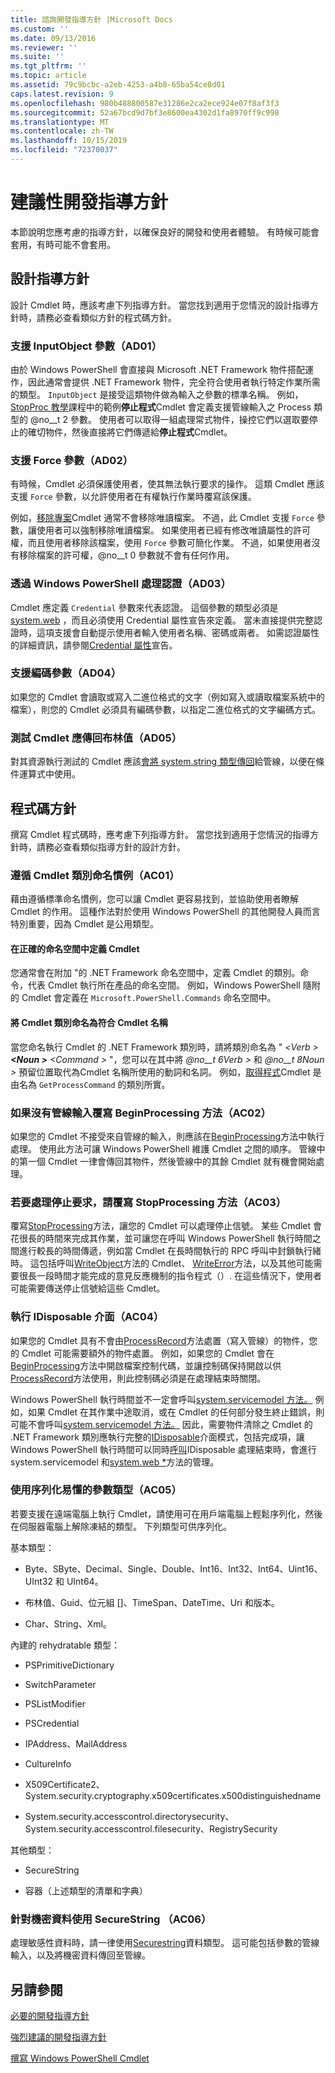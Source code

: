 ```yaml
---
title: 諮詢開發指導方針 |Microsoft Docs
ms.custom: ''
ms.date: 09/13/2016
ms.reviewer: ''
ms.suite: ''
ms.tgt_pltfrm: ''
ms.topic: article
ms.assetid: 79c9bcbc-a2eb-4253-a4b8-65ba54ce8d01
caps.latest.revision: 9
ms.openlocfilehash: 980b488800587e31286e2ca2ece924e07f8af3f3
ms.sourcegitcommit: 52a67bcd9d7bf3e8600ea4302d1fa8970ff9c998
ms.translationtype: MT
ms.contentlocale: zh-TW
ms.lasthandoff: 10/15/2019
ms.locfileid: "72370037"
---
```

# <a name="advisory-development-guidelines"></a>建議性開發指導方針

本節說明您應考慮的指導方針，以確保良好的開發和使用者體驗。 有時候可能會套用，有時可能不會套用。

## <a name="design-guidelines"></a>設計指導方針

設計 Cmdlet 時，應該考慮下列指導方針。 當您找到適用于您情況的設計指導方針時，請務必查看類似方針的程式碼方針。

### <a name="support-an-inputobject-parameter-ad01"></a>支援 InputObject 參數（AD01）

由於 Windows PowerShell 會直接與 Microsoft .NET Framework 物件搭配運作，因此通常會提供 .NET Framework 物件，完全符合使用者執行特定作業所需的類型。 `InputObject` 是接受這類物件做為輸入之參數的標準名稱。 例如， [StopProc 教學](./stopproc-tutorial.md)課程中的範例**停止程式**Cmdlet 會定義支援管線輸入之 Process 類型的 @no__t 2 參數。 使用者可以取得一組處理常式物件，操控它們以選取要停止的確切物件，然後直接將它們傳遞給**停止程式**Cmdlet。

### <a name="support-the-force-parameter-ad02"></a>支援 Force 參數（AD02）

有時候，Cmdlet 必須保護使用者，使其無法執行要求的操作。 這類 Cmdlet 應該支援 `Force` 參數，以允許使用者在有權執行作業時覆寫該保護。

例如，[移除專案](/powershell/module/microsoft.powershell.management/remove-item)Cmdlet 通常不會移除唯讀檔案。 不過，此 Cmdlet 支援 `Force` 參數，讓使用者可以強制移除唯讀檔案。 如果使用者已經有修改唯讀屬性的許可權，而且使用者移除該檔案，使用 `Force` 參數可簡化作業。 不過，如果使用者沒有移除檔案的許可權，@no__t 0 參數就不會有任何作用。

### <a name="handle-credentials-through-windows-powershell-ad03"></a>透過 Windows PowerShell 處理認證（AD03）

Cmdlet 應定義 `Credential` 參數來代表認證。 這個參數的類型必須是[system.web](/dotnet/api/System.Management.Automation.PSCredential) ，而且必須使用 Credential 屬性宣告來定義。 當未直接提供完整認證時，這項支援會自動提示使用者輸入使用者名稱、密碼或兩者。 如需認證屬性的詳細資訊，請參閱[Credential 屬性](./credential-attribute-declaration.md)宣告。

### <a name="support-encoding-parameters-ad04"></a>支援編碼參數（AD04）

如果您的 Cmdlet 會讀取或寫入二進位格式的文字（例如寫入或讀取檔案系統中的檔案），則您的 Cmdlet 必須具有編碼參數，以指定二進位格式的文字編碼方式。

### <a name="test-cmdlets-should-return-a-boolean-ad05"></a>測試 Cmdlet 應傳回布林值（AD05）

對其資源執行測試的 Cmdlet 應該[會將 system.string 類型傳回](/dotnet/api/System.Boolean)給管線，以便在條件運算式中使用。

## <a name="code-guidelines"></a>程式碼方針

撰寫 Cmdlet 程式碼時，應考慮下列指導方針。 當您找到適用于您情況的指導方針時，請務必查看類似指導方針的設計方針。

### <a name="follow-cmdlet-class-naming-conventions-ac01"></a>遵循 Cmdlet 類別命名慣例（AC01）

藉由遵循標準命名慣例，您可以讓 Cmdlet 更容易找到，並協助使用者瞭解 Cmdlet 的作用。 這種作法對於使用 Windows PowerShell 的其他開發人員而言特別重要，因為 Cmdlet 是公用類型。

#### <a name="define-a-cmdlet-in-the-correct-namespace"></a>在正確的命名空間中定義 Cmdlet

您通常會在附加 "的 .NET Framework 命名空間中，定義 Cmdlet 的類別。命令，代表 Cmdlet 執行所在產品的命名空間。 例如，Windows PowerShell 隨附的 Cmdlet 會定義在 `Microsoft.PowerShell.Commands` 命名空間中。

#### <a name="name-the-cmdlet-class-to-match-the-cmdlet-name"></a>將 Cmdlet 類別命名為符合 Cmdlet 名稱

當您命名執行 Cmdlet 的 .NET Framework 類別時，請將類別命名為 " *\<Verb > **\<Noun >** \<Command >* "，您可以在其中將 *@no__t 6Verb >* 和 *@no__t 8Noun >* 預留位置取代為Cmdlet 名稱所使用的動詞和名詞。 例如，[取得程式](/powershell/module/Microsoft.PowerShell.Management/Get-Process)Cmdlet 是由名為 `GetProcessCommand` 的類別所實。

### <a name="if-no-pipeline-input-override-the-beginprocessing-method-ac02"></a>如果沒有管線輸入覆寫 BeginProcessing 方法（AC02）

如果您的 Cmdlet 不接受來自管線的輸入，則應該在[BeginProcessing](/dotnet/api/System.Management.Automation.Cmdlet.BeginProcessing)方法中執行處理。 使用此方法可讓 Windows PowerShell 維護 Cmdlet 之間的順序。 管線中的第一個 Cmdlet 一律會傳回其物件，然後管線中的其餘 Cmdlet 就有機會開始處理。

### <a name="to-handle-stop-requests-override-the-stopprocessing-method-ac03"></a>若要處理停止要求，請覆寫 StopProcessing 方法（AC03）

覆寫[StopProcessing](/dotnet/api/System.Management.Automation.Cmdlet.StopProcessing)方法，讓您的 Cmdlet 可以處理停止信號。 某些 Cmdlet 會花很長的時間來完成其作業，並可讓您在呼叫 Windows PowerShell 執行時間之間進行較長的時間傳遞，例如當 Cmdlet 在長時間執行的 RPC 呼叫中封鎖執行緒時。 這包括呼叫[WriteObject](/dotnet/api/System.Management.Automation.Cmdlet.WriteObject)方法的 Cmdlet、 [WriteError](/dotnet/api/System.Management.Automation.Cmdlet.WriteError)方法，以及其他可能需要很長一段時間才能完成的意見反應機制的指令程式（）. 在這些情況下，使用者可能需要傳送停止信號給這些 Cmdlet。

### <a name="implement-the-idisposable-interface-ac04"></a>執行 IDisposable 介面（AC04）

如果您的 Cmdlet 具有不會由[ProcessRecord](/dotnet/api/System.Management.Automation.Cmdlet.ProcessRecord)方法處置（寫入管線）的物件，您的 Cmdlet 可能需要額外的物件處置。 例如，如果您的 Cmdlet 會在[BeginProcessing](/dotnet/api/System.Management.Automation.Cmdlet.BeginProcessing)方法中開啟檔案控制代碼，並讓控制碼保持開啟以供[ProcessRecord](/dotnet/api/System.Management.Automation.Cmdlet.ProcessRecord)方法使用，則此控制碼必須是在處理結束時關閉。

Windows PowerShell 執行時間並不一定會呼叫[system.servicemodel 方法。](/dotnet/api/System.Management.Automation.Cmdlet.EndProcessing) 例如，如果 Cmdlet 在其作業中途取消，或在 Cmdlet 的任何部分發生終止錯誤，則可能不會呼叫[system.servicemodel 方法。](/dotnet/api/System.Management.Automation.Cmdlet.EndProcessing) 因此，需要物件清除之 Cmdlet 的 .NET Framework 類別應執行完整的[IDisposable](/dotnet/api/System.IDisposable)介面模式，包括完成項，讓 Windows PowerShell 執行時間可以同時[呼叫](/dotnet/api/System.Management.Automation.Cmdlet.EndProcessing)IDisposable 處理結束時，會進行 system.servicemodel 和[system.web *](/dotnet/api/System.IDisposable.Dispose)方法的管理。

### <a name="use-serialization-friendly-parameter-types-ac05"></a>使用序列化易懂的參數類型（AC05）

若要支援在遠端電腦上執行 Cmdlet，請使用可在用戶端電腦上輕鬆序列化，然後在伺服器電腦上解除凍結的類型。 下列類型可供序列化。

基本類型：

- Byte、SByte、Decimal、Single、Double、Int16、Int32、Int64、Uint16、UInt32 和 UInt64。

- 布林值、Guid、位元組 []、TimeSpan、DateTime、Uri 和版本。

- Char、String、Xml。

內建的 rehydratable 類型：

- PSPrimitiveDictionary

- SwitchParameter

- PSListModifier

- PSCredential

- IPAddress、MailAddress

- CultureInfo

- X509Certificate2、System.security.cryptography.x509certificates.x500distinguishedname

- System.security.accesscontrol.directorysecurity、System.security.accesscontrol.filesecurity、RegistrySecurity

其他類型：

- SecureString

- 容器（上述類型的清單和字典）

### <a name="use-securestring-for-sensitive-data-ac06"></a>針對機密資料使用 SecureString （AC06）

處理敏感性資料時，請一律使用[Securestring](/dotnet/api/System.Security.SecureString)資料類型。 這可能包括參數的管線輸入，以及將機密資料傳回至管線。

## <a name="see-also"></a>另請參閱

[必要的開發指導方針](./required-development-guidelines.md)

[強烈建議的開發指導方針](./strongly-encouraged-development-guidelines.md)

[撰寫 Windows PowerShell Cmdlet](./writing-a-windows-powershell-cmdlet.md)
